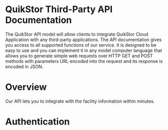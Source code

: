 # QuikStor Third-Party API Documentation

The QuikStor API model will allow clients to integrate QuikStor Cloud Application with any third-party applications. The API documentation gives you access to all supported functions of our service. It is designed to be easy to use and you can implement it in any model computer language that allows you to generate simple web requests over HTTP GET and POST methods with parameters URL encoded into the request and its response is encoded in JSON.

# Overview 

Our API lets you to integrate with the facility information within minutes.  
 

# Authentication

